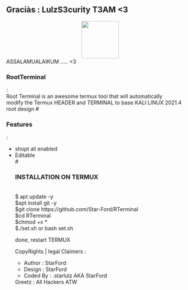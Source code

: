 ## Graciàs : LulzS3curity T3AM <3 <br>
<center>
     <img src="https://imgupload.io/images/2021/01/03/FB_IMG_16095722977040983.jpg"  width="100"/><br>
</center>
ASSALAMUALAIKUM ..... <3
<h3> RootTerminal </h3>:<br>
Root Terminal is an awesome termux tool that will automatically 
<br>modify the Termux HEADER and TERMINAL to base KALI LINUX 2021.4<br> root design
# <h3>Features</h3> :
<ul>
<li>shopt all enabled</li>
<li>Editable</li>
# <h3>INSTALLATION ON TERMUX</h3>
     <br>
$ apt update -y <br>
$apt install git -y <br>
$git clone https://github.com/Star-Ford/RTerminal<br>
$cd RTerminal <br>
$chmod +x * <br>
$./set.sh   or   bash set.sh

done, restart TERMUX 



CopyRights | legal Claimers :

<ul>
<li>Author : StarFord</li>
<li>Design : StarFord</li>
<li>Coded By : .starlulz AKA StarFord</li>
</ul>
Greetz : All Hackers ATW

